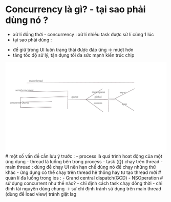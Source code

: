 # Concurrency là gì? - tại sao phải dùng nó ?
- xử lí đồng thời - concurrency : xử lí nhiều task được sử lí cùng 1 lúc
- tại sao phải dùng : 
 + để giữ trong UI luôn trạng thái được đáp ứng -> mượt hơn
 + tăng tốc độ sử lý, tận dụng tối đa sức mạnh kiến trúc chip
 <img src="main.pdf">
# một số vấn đề cần lưu ý trước :
  - process là quá trình hoat động của một ứng dụng
  - thread là luồng bên trong process
  - task ({}) chạy trên thread
  - main thread : dùng để chạy UI nên hạn chế dùng nó để chạy những thứ khác
  - ứng dụng có thể chạy trên thread hệ thống hay tư tạo thread mới
# quản lí đa luồng trong ios :
   - Grand central dispatch(GCD)
   - NSOperation
# sử dụng concurrent như thế nào?
 -  chỉ định cách task chạy đồng thời
 - chỉ định tài nguyên dùng chung
 -> sử chỉ định tránh sử dụng trên main thread (dùng để load view) tránh giật lag
   
